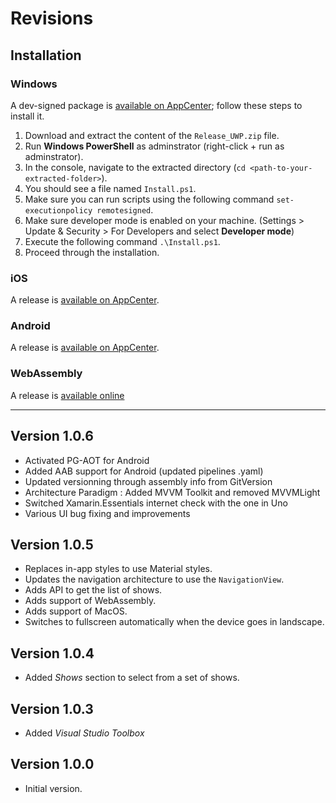 # Revisions

## Installation

### Windows

A dev-signed package is [available on AppCenter](https://install.appcenter.ms/orgs/uno-platform/apps/Ch9-2); follow these steps to install it.

1. Download and extract the content of the `Release_UWP.zip` file.
1. Run **Windows PowerShell** as adminstrator (right-click + run as adminstrator).
1. In the console, navigate to the extracted directory (`cd <path-to-your-extracted-folder>`).
1. You should see a file named `Install.ps1`.
1. Make sure you can run scripts using the following command `set-executionpolicy remotesigned`.
1. Make sure developer mode is enabled on your machine. (Settings > Update & Security > For Developers and select **Developer mode**)
1. Execute the following command `.\Install.ps1`.
1. Proceed through the installation.

### iOS
A release is [available on AppCenter](https://install.appcenter.ms/orgs/uno-platform/apps/Ch9).

### Android
A release is [available on AppCenter](https://install.appcenter.ms/orgs/uno-platform/apps/Ch9-1).

### WebAssembly
A release is [available online](https://ch9.platform.uno/)

---

## Version 1.0.6

- Activated PG-AOT for Android 
- Added AAB support for Android (updated pipelines .yaml)
- Updated versionning through assembly info from GitVersion
- Architecture Paradigm : Added MVVM Toolkit and removed MVVMLight
- Switched Xamarin.Essentials internet check with the one in Uno 
- Various UI bug fixing and improvements

## Version 1.0.5

- Replaces in-app styles to use Material styles.
- Updates the navigation architecture to use the `NavigationView`.
- Adds API to get the list of shows.
- Adds support of WebAssembly.
- Adds support of MacOS.
- Switches to fullscreen automatically when the device goes in landscape.

## Version 1.0.4

- Added *Shows* section to select from a set of shows.

## Version 1.0.3

- Added *Visual Studio Toolbox*

## Version 1.0.0

- Initial version.
